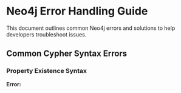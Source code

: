 # Neo4j Error Handling Guide

This document outlines common Neo4j errors and solutions to help developers troubleshoot issues.

## Common Cypher Syntax Errors

### Property Existence Syntax

**Error:** 
